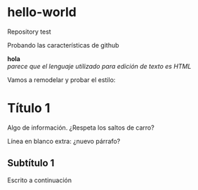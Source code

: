hello-world
===========

Repository test

Probando las características de github

<b>hola</b><br />
<i>parece que el lenguaje utilizado para edición de texto es HTML</i>

Vamos a remodelar y probar el estilo:

# Título 1

Algo de información.
¿Respeta los saltos de carro?

Línea en blanco extra: ¿nuevo párrafo?

## Subtítulo 1
Escrito a continuación
